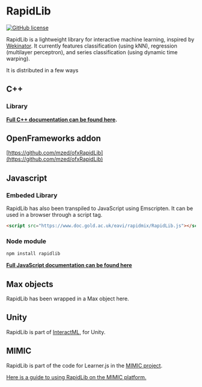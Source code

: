 # RapidLib

[![GitHub license](https://img.shields.io/badge/License-BSD%203--Clause-blue.svg)](https://github.com/mzed/RapidLib/blob/master/LICENSE)

RapidLib is a lightweight library for interactive machine learning, inspired by [Wekinator](http://www.wekinator.org/). It currently features classification (using kNN), regression (multilayer perceptron), and series classification (using dynamic time warping).

It is distributed in a few ways

## C++

### Library

**[Full C++ documentation can be found here](https://mzed.github.io/RapidLib/doxygen/annotated.html).**

## OpenFrameworks addon

[https://github.com/mzed/ofxRapidLib](https://github.com/mzed/ofxRapidLib)

## Javascript

### Embeded Library

RapidLib has also been transpiled to JavaScript using Emscripten. It can be used in a browser through a script tag.

```html
<script src="https://www.doc.gold.ac.uk/eavi/rapidmix/RapidLib.js"></script>
```

### Node module

```javascript
npm install rapidlib
```

**[Full JavaScript documentation can be found here](https://mzed.github.io/RapidLib/jsdoc/)**

## Max objects

RapidLib has been wrapped in a Max object here.

## Unity

RapidLib is part of [InteractML](http://interactml.com/), for Unity.

## MIMIC

RapidLib is part of the code for Learner.js in the [MIMIC project](https://mimicproject.com/).

[Here is a guide to using RapidLib on the MIMIC platform.](https://mimicproject.com/guides/RAPIDMIX)
